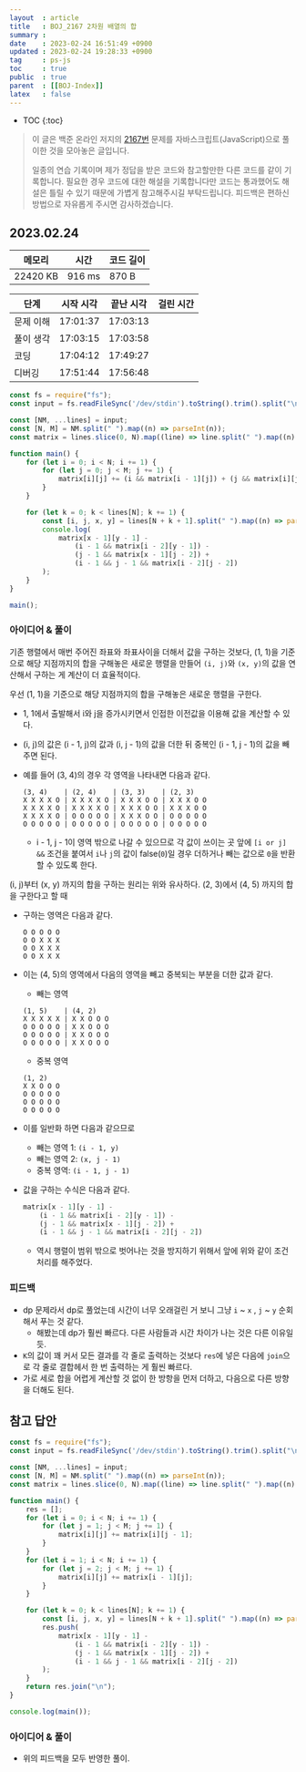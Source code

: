 ```yaml
---
layout  : article
title   : BOJ_2167 2차원 배열의 합
summary : 
date    : 2023-02-24 16:51:49 +0900
updated : 2023-02-24 19:28:33 +0900
tag     : ps-js
toc     : true
public  : true
parent  : [[BOJ-Index]]
latex   : false
---
```

* TOC
{:toc}

> 이 글은 백준 온라인 저지의 [2167번](https://www.acmicpc.net/problem/2167) 문제를 자바스크립트(JavaScript)으로 풀이한 것을 모아놓은 글입니다.
>
> 일종의 연습 기록이며 제가 정답을 받은 코드와 참고할만한 다른 코드를 같이 기록합니다. 필요한 경우 코드에 대한 해설을 기록합니다만 코드는 통과했어도 해설은 틀릴 수 있기 때문에 가볍게 참고해주시길 부탁드립니다. 피드백은 편하신 방법으로 자유롭게 주시면 감사하겠습니다.

## 2023.02.24

| 메모리    | 시간   | 코드 길이 |
| --------- | -----  | --------- |
| 22420 KB  | 916 ms | 870 B     |

| 단계      | 시작 시각 | 끝난 시각 | 걸린 시간 |
| --------- | --------- | --------- | --------- |
| 문제 이해 | 17:01:37  | 17:03:13  |           |
| 풀이 생각 | 17:03:15  | 17:03:58  |           |
| 코딩      | 17:04:12  | 17:49:27  |           |
| 디버깅    | 17:51:44  | 17:56:48  |           |

```js
const fs = require("fs");
const input = fs.readFileSync('/dev/stdin').toString().trim().split("\n");

const [NM, ...lines] = input;
const [N, M] = NM.split(" ").map((n) => parseInt(n));
const matrix = lines.slice(0, N).map((line) => line.split(" ").map((n) => parseInt(n)));

function main() {
    for (let i = 0; i < N; i += 1) {
        for (let j = 0; j < M; j += 1) {
            matrix[i][j] += (i && matrix[i - 1][j]) + (j && matrix[i][j - 1] - (i && j && matrix[i - 1][j - 1]));
        }
    }

    for (let k = 0; k < lines[N]; k += 1) {
        const [i, j, x, y] = lines[N + k + 1].split(" ").map((n) => parseInt(n));
        console.log(
            matrix[x - 1][y - 1] -
                (i - 1 && matrix[i - 2][y - 1]) -
                (j - 1 && matrix[x - 1][j - 2]) +
                (i - 1 && j - 1 && matrix[i - 2][j - 2])
        );
    }
}

main();
```

### 아이디어 & 풀이

기존 행렬에서 매번 주어진 좌표와 좌표사이을 더해서 값을 구하는 것보다, (1, 1)을 기준으로 해당 지점까지의 합을 구해놓은 새로운 행렬을 만들어 `(i, j)`와 `(x, y)`의 값을 연산해서 구하는 게 계산이 더 효율적이다.

우선 (1, 1)을 기준으로 해당 지점까지의 합을 구해놓은 새로운 행렬을 구한다.

* 1, 1에서 출발해서 i와 j을 증가시키면서 인접한 이전값을 이용해 값을 계산할 수 있다.
* (i, j)의 값은 (i - 1, j)의 값과 (i, j - 1)의 값을 더한 뒤 중복인 (i - 1, j - 1)의 값을 빼주면 된다.
* 예를 들어 (3, 4)의 경우 각 영역을 나타내면 다음과 같다.

    ```
    (3, 4)    | (2, 4)    | (3, 3)    | (2, 3)   
    X X X X O | X X X X O | X X X O O | X X X O O
    X X X X O | X X X X O | X X X O O | X X X O O
    X X X X O | O O O O O | X X X O O | O O O O O
    O O O O O | O O O O O | O O O O O | O O O O O
    ```

    * i - 1, j - 1이 영역 밖으로 나갈 수 있으므로 각 값이 쓰이는 곳 앞에 `[i or j] &&` 조건을 붙여서 `i`나 `j`의 값이 false(`0`)일 경우 더하거나 빼는 값으로 `0`을 반환할 수 있도록 한다.

(i, j)부터 (x, y) 까지의 합을 구하는 원리는 위와 유사하다. (2, 3)에서 (4, 5) 까지의 합을 구한다고 할 때

* 구하는 영역은 다음과 같다.

    ```
    O O O O O
    O O X X X
    O O X X X
    O O X X X
    ```

* 이는 (4, 5)의 영역에서 다음의 영역을 빼고 중복되는 부분을 더한 값과 같다.

    * 빼는 영역

    ```
    (1, 5)    | (4, 2)    
    X X X X X | X X O O O
    O O O O O | X X O O O
    O O O O O | X X O O O
    O O O O O | X X O O O
    ```

    * 중복 영역

    ```
    (1, 2)    
    X X O O O 
    O O O O O 
    O O O O O 
    O O O O O 
    ```

* 이를 일반화 하면 다음과 같으므로
    * 빼는 영역 1: `(i - 1, y)`
    * 빼는 영역 2: `(x, j - 1)`
    * 중복 영역: `(i - 1, j - 1)`
* 값을 구하는 수식은 다음과 같다.

    ``` js
    matrix[x - 1][y - 1] -
        (i - 1 && matrix[i - 2][y - 1]) -
        (j - 1 && matrix[x - 1][j - 2]) +
        (i - 1 && j - 1 && matrix[i - 2][j - 2])
    ```

    * 역시 행렬이 범위 밖으로 벗어나는 것을 방지하기 위해서 앞에 위와 같이 조건 처리를 해주었다.

### 피드백

* dp 문제라서 dp로 풀었는데 시간이 너무 오래걸린 거 보니 그냥 `i` ~ `x` , `j` ~ `y` 순회해서 푸는 것 같다.
    * 해봤는데 dp가 훨씬 빠르다. 다른 사람들과 시간 차이가 나는 것은 다른 이유일듯.
* `K`의 값이 꽤 커서 모든 결과를 각 줄로 출력하는 것보다 `res`에 넣은 다음에 `join`으로 각 줄로 결합헤서 한 번 출력하는 게 훨씬 빠르다.
* 가로 세로 합을 어렵게 계산할 것 없이 한 방항을 먼저 더하고, 다음으로 다른 방향을 더해도 된다.

## 참고 답안

```js
const fs = require("fs");
const input = fs.readFileSync('/dev/stdin').toString().trim().split("\n");

const [NM, ...lines] = input;
const [N, M] = NM.split(" ").map((n) => parseInt(n));
const matrix = lines.slice(0, N).map((line) => line.split(" ").map((n) => parseInt(n)));

function main() {
    res = [];
    for (let i = 0; i < N; i += 1) {
        for (let j = 1; j < M; j += 1) {
            matrix[i][j] += matrix[i][j - 1];
        }
    }
    for (let i = 1; i < N; i += 1) {
        for (let j = 2; j < M; j += 1) {
            matrix[i][j] += matrix[i - 1][j];
        }
    }

    for (let k = 0; k < lines[N]; k += 1) {
        const [i, j, x, y] = lines[N + k + 1].split(" ").map((n) => parseInt(n));
        res.push(
            matrix[x - 1][y - 1] -
                (i - 1 && matrix[i - 2][y - 1]) -
                (j - 1 && matrix[x - 1][j - 2]) +
                (i - 1 && j - 1 && matrix[i - 2][j - 2])
        );
    }
    return res.join("\n");
}

console.log(main());
```

### 아이디어 & 풀이

* 위의 피드백을 모두 반영한 풀이.
